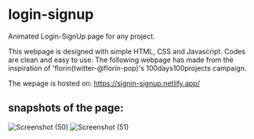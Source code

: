 # login-signup
Animated Login-SignUp page for any project.

This webpage is designed with simple HTML, CSS and Javascript. Codes are clean and easy to use. The following webpage has made from the inspiration of 'florin(twitter-@florin-pop)'s 100days100projects campaign.

The wepage is hosted on: https://signin-signup.netlify.app/

## snapshots of the page:
![Screenshot (50)](https://user-images.githubusercontent.com/49375763/91370523-6c397300-e830-11ea-898c-c8b237a14911.png)
![Screenshot (51)](https://user-images.githubusercontent.com/49375763/91370531-70fe2700-e830-11ea-84d7-0b1493a3891a.png)


